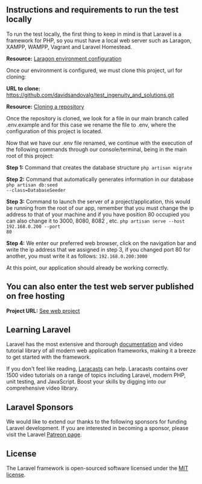 ## Instructions and requirements to run the test locally

To run the test locally, the first thing to keep in mind is that Laravel is a framework for PHP, so you must have a local web server such as Laragon, XAMPP, WAMPP, Vagrant and Laravel Homestead.

<strong>Resource:</strong> <a href="https://fofxacademy.com/how-to-setup-laragon-as-a-web-development-environment/" target="_blank">Laragon environment configuration</a>

Once our environment is configured, we must clone this project, url for cloning:

<strong>URL to clone:</strong> <span>https://github.com/davidsandovalg/test_ingenuity_and_solutions.git</span>

<strong>Resource:</strong> <a href="https://docs.github.com/en/repositories/creating-and-managing-repositories/cloning-a-repository" target="_blank">Cloning a repository</a>

Once the repository is cloned, we look for a file in our main branch called .env.example and for this case we rename the file to .env, where the configuration of this project is located.

Now that we have our .env file renamed, we continue with the execution of the following commands through our console/terminal, being in the main root of this project:

<strong>Step 1:</strong> Command that creates the database structure
<code>php artisan migrate</code>

<strong>Step 2:</strong> Command that automatically generates information in our database
<code>php artisan db:seed --class=DatabaseSeeder</code>

<strong>Step 3:</strong> Command to launch the server of a project/application, this would be running from the root of our app, remember that you must change the ip address to that of your machine and if you have position 80 occupied you can also change it to 3000, 8080, 8082 , etc.
<code>php artisan serve --host 192.168.0.200 --port 80</code>

<strong>Step 4:</strong> We enter our preferred web browser, click on the navigation bar and write the ip address that we assigned in step 3, if you changed port 80 for another, you must write it as follows:
<code>192.168.0.200:3000</code>

At this point, our application should already be working correctly.

## You can also enter the test web server published on free hosting

<strong>Project URL:</strong> <a href="https://fofxacademy.com/how-to-setup-laragon-as-a-web-development-environment/" target="_blank">See web project</a>

## Learning Laravel

Laravel has the most extensive and thorough [documentation](https://laravel.com/docs) and video tutorial library of all modern web application frameworks, making it a breeze to get started with the framework.

If you don't feel like reading, [Laracasts](https://laracasts.com) can help. Laracasts contains over 1500 video tutorials on a range of topics including Laravel, modern PHP, unit testing, and JavaScript. Boost your skills by digging into our comprehensive video library.

## Laravel Sponsors

We would like to extend our thanks to the following sponsors for funding Laravel development. If you are interested in becoming a sponsor, please visit the Laravel [Patreon page](https://patreon.com/taylorotwell).

## License

The Laravel framework is open-sourced software licensed under the [MIT license](https://opensource.org/licenses/MIT).
